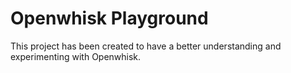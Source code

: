 # Openwhisk Playground

This project has been created to have a better understanding and experimenting with Openwhisk.
